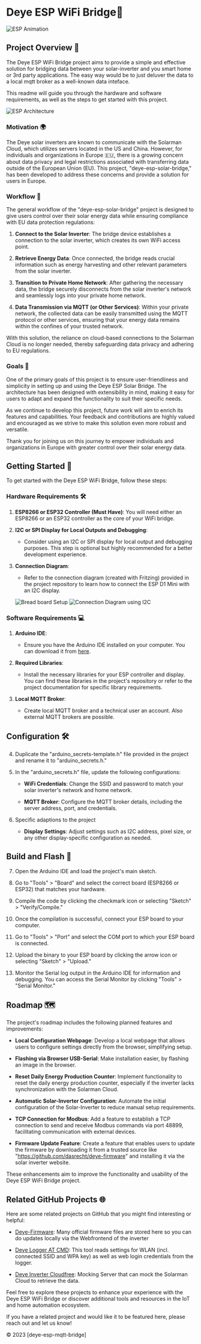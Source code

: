 # Deye ESP WiFi Bridge📡

![ESP Animation](./doc/img/deye-esp-mqtt-bridge-animation.gif)


## Project Overview 🌟

The Deye ESP WiFi Bridge project aims to provide a simple and effective solution for bridging data between your solar-inverter and you smart home or 3rd party applications. The easy way would be to just deluver the data to a local mqtt broker as a well-known data inteface. 

This readme will guide you through the hardware and software requirements, as well as the steps to get started with this project.

![ESP Architecture](./doc/img/deye-esp-mqtt-bridge_architecture.png)


### Motivation 🌍

The Deye solar inverters are known to communicate with the Solarman Cloud, which utilizes servers located in the US and China. However, for individuals and organizations in Europe 🇪🇺, there is a growing concern about data privacy and legal restrictions associated with transferring data outside of the European Union (EU). This project, "deye-esp-solar-bridge," has been developed to address these concerns and provide a solution for users in Europe.

### Workflow 🔄

The general workflow of the "deye-esp-solar-bridge" project is designed to give users control over their solar energy data while ensuring compliance with EU data protection regulations:

1. **Connect to the Solar Inverter**: The bridge device establishes a connection to the solar inverter, which creates its own WiFi access point.

2. **Retrieve Energy Data**: Once connected, the bridge reads crucial information such as energy harvesting and other relevant parameters from the solar inverter.

3. **Transition to Private Home Network**: After gathering the necessary data, the bridge securely disconnects from the solar inverter's network and seamlessly logs into your private home network.

4. **Data Transmission via MQTT (or Other Services)**: Within your private network, the collected data can be easily transmitted using the MQTT protocol or other services, ensuring that your energy data remains within the confines of your trusted network.

With this solution, the reliance on cloud-based connections to the Solarman Cloud is no longer needed, thereby safeguarding data privacy and adhering to EU regulations. 

### Goals 🚀

One of the primary goals of this project is to ensure user-friendliness and simplicity in setting up and using the Deye ESP Solar Bridge. The architecture has been designed with extensibility in mind, making it easy for users to adapt and expand the functionality to suit their specific needs.

As we continue to develop this project, future work will aim to enrich its features and capabilities. Your feedback and contributions are highly valued and encouraged as we strive to make this solution even more robust and versatile.

Thank you for joining us on this journey to empower individuals and organizations in Europe with greater control over their solar energy data.

## Getting Started 🚀

To get started with the Deye ESP WiFi Bridge, follow these steps:

### Hardware Requirements 🛠️

1. **ESP8266 or ESP32 Controller (Must Have)**: You will need either an ESP8266 or an ESP32 controller as the core of your WiFi bridge.

2. **I2C or SPI Display for Local Outputs and Debugging**:
   - Consider using an I2C or SPI display for local output and debugging purposes. This step is optional but highly recommended for a better development experience.

3. **Connection Diagram**:
   - Refer to the connection diagram (created with Fritzing) provided in the project repository to learn how to connect the ESP D1 Mini with an I2C display.

   ![Bread board Setup](./circuit/deye-esp-mqtt-bridge_circuit01.png)
   ![Connection Diagram using I2C](./circuit/deye-esp-mqtt-bridge_circuit02.png)


### Software Requirements 💻

1. **Arduino IDE**:
   - Ensure you have the Arduino IDE installed on your computer. You can download it from [here](https://www.arduino.cc/en/software).

2. **Required Libraries**:
   - Install the necessary libraries for your ESP controller and display. You can find these libraries in the project's repository or refer to the project documentation for specific library requirements.

3. **Local MQTT Broker**:
   - Create local MQTT broker and a technical user an account. Also external MQTT brokers are possible.


## Configuration 🛠️

4. Duplicate the "arduino_secrets-template.h" file provided in the project and rename it to "arduino_secrets.h."

5. In the "arduino_secrets.h" file, update the following configurations:

   - **WiFi Credentials**: Change the SSID and password to match your solar inverter's network and home network.

   - **MQTT Broker**: Configure the MQTT broker details, including the server address, port, and credentials.

   
6. Specific adaptions to the project 
   - **Display Settings**: Adjust settings such as I2C address, pixel size, or any other display-specific configuration as needed.

## Build and Flash 🚀

7. Open the Arduino IDE and load the project's main sketch.

8. Go to "Tools" > "Board" and select the correct board (ESP8266 or ESP32) that matches your hardware.

9. Compile the code by clicking the checkmark icon or selecting "Sketch" > "Verify/Compile."

10. Once the compilation is successful, connect your ESP board to your computer.

11. Go to "Tools" > "Port" and select the COM port to which your ESP board is connected.

12. Upload the binary to your ESP board by clicking the arrow icon or selecting "Sketch" > "Upload."

13. Monitor the Serial log output in the Arduino IDE for information and debugging. You can access the Serial Monitor by clicking "Tools" > "Serial Monitor."

## Roadmap 🗺️

The project's roadmap includes the following planned features and improvements:

- **Local Configuration Webpage**: Develop a local webpage that allows users to configure settings directly from the browser, simplifying setup.

- **Flashing via Browser USB-Serial**: Make installation easier, by flashing an image in the browser.

- **Reset Daily Energy Production Counter**: Implement functionality to reset the daily energy production counter, especially if the inverter lacks synchronization with the Solarman Cloud.

- **Automatic Solar-Inverter Configuration**: Automate the initial configuration of the Solar-Inverter to reduce manual setup requirements.

- **TCP Connection for Modbus**: Add a feature to establish a TCP connection to send and receive Modbus commands via port 48899, facilitating communication with external devices.

- **Firmware Update Feature**: Create a feature that enables users to update the firmware by downloading it from a trusted source like "https://github.com/dasrecht/deye-firmware" and installing it via the solar inverter website.

These enhancements aim to improve the functionality and usability of the Deye ESP WiFi Bridge project.

## Related GitHub Projects 🌐

Here are some related projects on GitHub that you might find interesting or helpful:

- [Deye-Firmware](https://github.com/dasrecht/deye-firmware): Many official firmware files are stored here so you can do updates locally via the Webfrontend of the inverter

- [Deye Logger AT CMD](https://github.com/s10l/deye-logger-at-cmd/tree/main):  This tool reads settings for WLAN (incl. connected SSID and WPA key) as well as web login credentials from the logger.

- [Deye Inverter Cloudfree](https://github.com/Hypfer/deye-microinverter-cloud-free): Mocking Server that can mock the Solarman Cloud to retrieve the data.

Feel free to explore these projects to enhance your experience with the Deye ESP WiFi Bridge or discover additional tools and resources in the IoT and home automation ecosystem.

If you have a related project and would like it to be featured here, please reach out and let us know!

© 2023 [deye-esp-mqtt-bridge]


